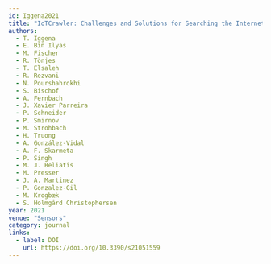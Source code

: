 ```yaml
---
id: Iggena2021
title: "IoTCrawler: Challenges and Solutions for Searching the Internet of Things"
authors:
  - T. Iggena
  - E. Bin Ilyas
  - M. Fischer
  - R. Tönjes
  - T. Elsaleh
  - R. Rezvani
  - N. Pourshahrokhi
  - S. Bischof
  - A. Fernbach
  - J. Xavier Parreira
  - P. Schneider
  - P. Smirnov
  - M. Strohbach
  - H. Truong
  - A. González-Vidal
  - A. F. Skarmeta
  - P. Singh
  - M. J. Beliatis
  - M. Presser
  - J. A. Martinez
  - P. Gonzalez-Gil
  - M. Krogbæk
  - S. Holmgård Christophersen
year: 2021
venue: "Sensors"
category: journal
links:
  - label: DOI
    url: https://doi.org/10.3390/s21051559
---
```

